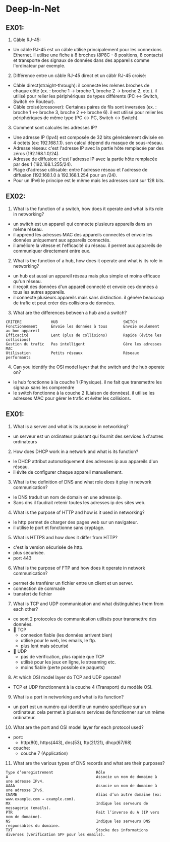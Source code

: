 # Deep-In-Net

## EX01:
1) Câble RJ-45:
- Un câble RJ-45 est un câble utilisé principalement pour les connexions Ethernet. il utilise une fiche à 8 broches (8P8C - 8 positions, 8 contacts) et transporte des signaux de données dans des appareils comme l'ordinateur par exemple.
2) Différence entre un câble RJ-45 direct et un câblr RJ-45 croisé:
- Câble direct(straight-through): il connecte les mêmes broches de chaque côté (ex. : broche 1 → broche 1, broche 2 → broche 2, etc.). il utilisé pour relier les périphériques de types différents (PC ↔ Switch, Switch ↔ Routeur).
- Câble croisé(crossover): Certaines paires de fils sont inversées (ex. : broche 1 ↔ broche 3, broche 2 ↔ broche 6). il est utilisé pour relier les périphériques de même type (PC ↔ PC, Switch ↔ Switch). 
3) Comment sont calculés les adresses IP?
- Une adresse IP (Ipv4) est composée de 32 bits généralement divisée en 4 octets (ex: 192.168.1.1). son calcul dépend du masque de sous-réseau.
- Adresse réseau: c'est l'adresse IP avec la partie hôte remplacée par des zéros (192.168.1.0/24).
- Adresse de diffusion: c'est l'adresse IP avec la partie hôte remplacée par des 1 (192.168.1.255/24).
- Plage d'adresse utilisable: entre l'adresse réseau et l'adresse de diffusion (192.168.1.0 à 192.168.1.254 pour un /24).
- Pour un IPv6 le principe est le même mais les adresses sont sur 128 bits.

## EX02:
1) What is the function of a switch, how does it operate and what is its role in networking?
- un switch est un appareil qui connecte plusieurs appareils dans un même réseau.
- il apprend les adresses MAC des appareils connectés et envoie les données uniquement aux appareils connectés.
- il améliore la vitesse et l'efficacité du réseau. il permet aux appareils de communiquer directement entre eux.

2) What is the function of a hub, how does it operate and what is its role in networking?
- un hub est aussi un appareil réseau mais plus simple et moins efficace qu'un réseau.
- il reçoit des données d'un appareil connecté et envoie ces données à tous les autres appareils.
- il connecte plusieurs appareils mais sans distinction. il génére beaucoup de trafic et peut créer des collisions de données.

3) What are the differences between a hub and a switch?
```
CRITERE             HUB                             SWITCH
Fonctionnement      Envoie les données à tous       Envoie seulement au bon appareil
Efficacité          Lent (plus de collisions)	    Rapide (évite les collisions)
Gestion du trafic	Pas intelligent                 Gère les adresses MAC
Utilisation	        Petits réseaux                  Réseaux performants
```

4) Can you identify the OSI model layer that the switch and the hub operate on?
- le hub fonctionne à la couche 1 (Physique). il ne fait que transmettre les signaux sans les comprendre
- le switch fonctionne à la couche 2 (Liaison de données). il utilise les adresses MAC pour gérer le trafic et éviter les collisions.

## EX01:
1) What is a server and what is its purpose in networking?
- un serveur est un ordinateur puissant qui fournit des services à d'autres ordinateurs

2) How does DHCP work in a network and what is its function?
- le DHCP attribut automatiquement des adresses ip aux appareils d'un réseau.
- il évite de configurer chaque appareil manuellement.

3) What is the definition of DNS and what role does it play in network communication?
- le DNS traduit un nom de domain en une adresse ip.
- Sans dns il faudrait retenir toutes les adresses ip des sites web.

4) What is the purpose of HTTP and how is it used in networking?
- le http permet de charger des pages web sur un navigateur.
- il utilise le port et fonctionne sans cryptage.

5) What is HTTPS and how does it differ from HTTP?
- c'est la version sécurisée de http.
- plus sécurisée.
- port 443

6) What is the purpose of FTP and how does it operate in network communication?
- permet de tranférer un fichier entre un client et un server.
- connection de commade
- transfert de fichier

7) What is TCP and UDP communication and what distinguishes them from each other?
- ce sont 2 protocoles de communication utilisés pour transmettre des données.
- 📌 TCP
    - connexion fiable (les données arrivent bien)
    - utilisé pour le web, les emails, le ftp.
    - plus lent mais sécurisé
- 📌 UDP
    - pas de vérification, plus rapide que TCP
    - utilisé pour les jeux en ligne, le streaming etc.
    - moins fiable (perte possible de paquets)

8) At which OSI model layer do TCP and UDP operate?
- TCP et UDP fonctionnent à la couche 4 (Transport) du modèle OSI.

9) What is a port in networking and what is its function?
- un port est un numéro qui identifie un numéro spécifique sur un ordinateur. cela permet à plusieurs services de fonctionner sur un même ordinateur.

10) What are the port and OSI model layer for each protocol used?
- port:
    - http(80), https(443), dns(53), ftp(21/21), dhcp(67/68)
- couche:
    - couche 7 (Application)

11) What are the various types of DNS records and what are their purposes?
```
Type d’enregistrement	                Rôle
A	                                    Associe un nom de domaine à une adresse IPv4.
AAAA	                                Associe un nom de domaine à une adresse IPv6.
CNAME	                                Alias d’un autre domaine (ex: www.example.com → example.com).
MX	                                    Indique les serveurs de messagerie (emails).
PTR	                                    Fait l’inverse du A (IP vers nom de domaine).
NS	                                    Indique les serveurs DNS responsables du domaine.
TXT	                                    Stocke des informations diverses (vérification SPF pour les emails).
```